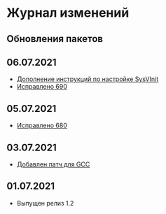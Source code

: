 # Журнал изменений

## Обновления пакетов

## 06.07.2021
- [Дополнение инструкций по настройке SysVInit](https://github.com/Linux4Yourself/Linux4Yourself.Book/pull/695)
- [Исправлено 690](https://github.com/Linux4Yourself/Linux4Yourself.Book/issues/690)

## 05.07.2021
- [Исправлено 680](https://github.com/Linux4Yourself/Linux4Yourself.Book/issues/680)

## 03.07.2021

- [Добавлен патч для GCC](https://github.com/Linux4Yourself/Linux4Yourself.Book/issues/676)

## 01.07.2021

- Выпущен релиз 1.2
